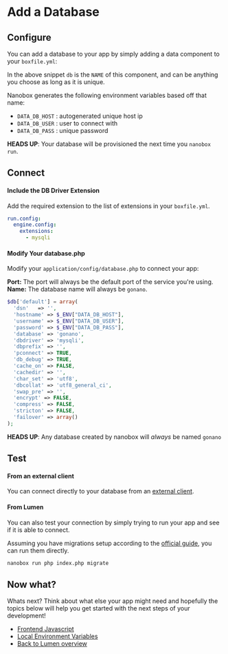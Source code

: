 # Add a Database

## Configure
You can add a database to your app by simply adding a data component to your `boxfile.yml`:

<div class="meta" data-class="snippet" data-optional-components="mysql,postgres" ></div>

In the above snippet `db` is the `NAME` of this component, and can be anything you choose as long as it is unique.

Nanobox generates the following environment variables based off that name:

* `DATA_DB_HOST` : autogenerated unique host ip
* `DATA_DB_USER` : user to connect with
* `DATA_DB_PASS` : unique password

**HEADS UP**: Your database will be provisioned the next time you `nanobox run`.

## Connect

#### Include the DB Driver Extension
Add the required extension to the list of extensions in your `boxfile.yml`.

```yaml
run.config:
  engine.config:
    extensions:
      - mysqli
```

#### Modify Your database.php
Modify your `application/config/database.php` to connect your app:

**Port:** The port will always be the default port of the service you're using.  
**Name:** The database name will always be `gonano`.

```php
$db['default'] = array(
  'dsn'   => '',
  'hostname' => $_ENV["DATA_DB_HOST"],
  'username' => $_ENV["DATA_DB_USER"],
  'password' => $_ENV["DATA_DB_PASS"],
  'database' => 'gonano',
  'dbdriver' => 'mysqli',
  'dbprefix' => '',
  'pconnect' => TRUE,
  'db_debug' => TRUE,
  'cache_on' => FALSE,
  'cachedir' => '',
  'char_set' => 'utf8',
  'dbcollat' => 'utf8_general_ci',
  'swap_pre' => '',
  'encrypt' => FALSE,
  'compress' => FALSE,
  'stricton' => FALSE,
  'failover' => array()
);
```
**HEADS UP**: Any database created by nanobox will *always* be named `gonano`

## Test

#### From an external client
You can connect directly to your database from an <a href="https://docs.nanobox.io/local-dev/managing-local-data/" target="\_blank">external client</a>.

#### From Lumen
You can also test your connection by simply trying to run your app and see if it is able to connect.

Assuming you have migrations setup according to the [official guide](https://lumen.com/user_guide/libraries/migration.html), you can run them directly.

```bash
nanobox run php index.php migrate
```

## Now what?
Whats next? Think about what else your app might need and hopefully the topics below will help you get started with the next steps of your development!

* [Frontend Javascript](/php/lumen/frontend-javascript)
* [Local Environment Variables](/php/lumen/local-evars)
* [Back to Lumen overview](/php/lumen)
